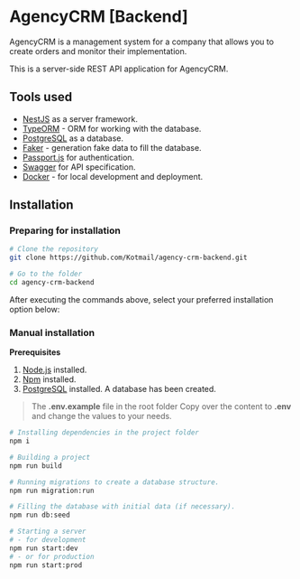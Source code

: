 # AgencyCRM [Backend]

AgencyCRM is a management system for a company that allows you to create orders and monitor their implementation.

This is a server-side REST API application for AgencyCRM.

## Tools used

- [NestJS](https://nestjs.com) as a server framework.
- [TypeORM](https://typeorm.io) - ORM for working with the database.
- [PostgreSQL](https://www.postgresql.org) as a database.
- [Faker](https://fakerjs.dev) - generation fake data to fill the database.
- [Passport.js](https://www.passportjs.org) for authentication.
- [Swagger](https://swagger.io) for API specification.
- [Docker](https://www.docker.com) - for local development and deployment.

## Installation

### Preparing for installation

```bash
# Clone the repository
git clone https://github.com/Kotmail/agency-crm-backend.git

# Go to the folder
cd agency-crm-backend
```

After executing the commands above, select your preferred installation option below:

### Manual installation

**Prerequisites**

1. [Node.js](https://nodejs.org) installed.
2. [Npm](https://www.npmjs.com) installed.
3. [PostgreSQL](https://www.postgresql.org) installed. A database has been created.

> The **.env.example** file in the root folder
> Copy over the content to **.env** and change the values to your needs.

```bash
# Installing dependencies in the project folder
npm i

# Building a project
npm run build

# Running migrations to create a database structure.
npm run migration:run

# Filling the database with initial data (if necessary).
npm run db:seed

# Starting a server
# - for development
npm run start:dev
# - or for production
npm run start:prod
```
